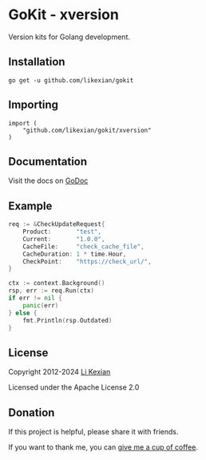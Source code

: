 # GoKit - xversion

Version kits for Golang development.

## Installation

    go get -u github.com/likexian/gokit

## Importing

    import (
        "github.com/likexian/gokit/xversion"
    )

## Documentation

Visit the docs on [GoDoc](https://godoc.org/github.com/likexian/gokit/xversion)

## Example

```go
req := &CheckUpdateRequest{
    Product:       "test",
    Current:       "1.0.0",
    CacheFile:     "check_cache_file",
    CacheDuration: 1 * time.Hour,
    CheckPoint:    "https://check_url/",
}

ctx := context.Background()
rsp, err := req.Run(ctx)
if err != nil {
    panic(err)
} else {
    fmt.Println(rsp.Outdated)
}
```

## License

Copyright 2012-2024 [Li Kexian](https://www.likexian.com/)

Licensed under the Apache License 2.0

## Donation

If this project is helpful, please share it with friends.

If you want to thank me, you can [give me a cup of coffee](https://www.likexian.com/donate/).
